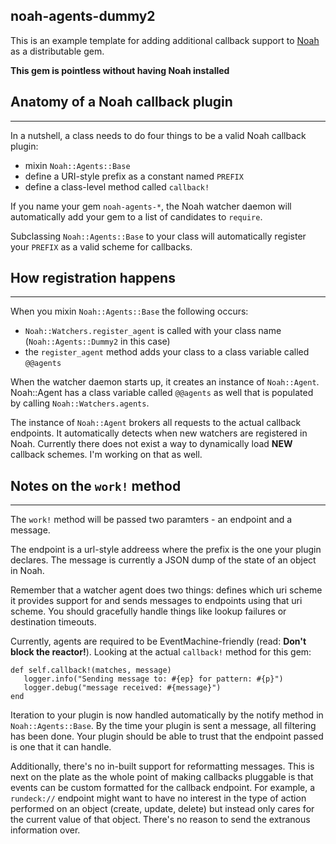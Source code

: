 noah-agents-dummy2
------------------
This is an example template for adding additional callback support to [Noah](https://github.com/lusis/Noah) as a distributable gem.

**This gem is pointless without having Noah installed**

## Anatomy of a Noah callback plugin
-------------------------------------
In a nutshell, a class needs to do four things to be a valid Noah callback plugin:

* mixin `Noah::Agents::Base`
* define a URI-style prefix as a constant named `PREFIX`
* define a class-level method called `callback!`

If you name your gem `noah-agents-*`, the Noah watcher daemon will automatically add your gem to a list of candidates to `require`.

Subclassing `Noah::Agents::Base` to your class will automatically register your `PREFIX` as a valid scheme for callbacks.

## How registration happens
----------------------------
When you mixin `Noah::Agents::Base` the following occurs:

* `Noah::Watchers.register_agent` is called with your class name (`Noah::Agents::Dummy2` in this case)
* the `register_agent` method adds your class to a class variable called `@@agents`

When the watcher daemon starts up, it creates an instance of  `Noah::Agent`. Noah::Agent has a class variable called `@@agents` as well that is populated by calling `Noah::Watchers.agents`.

The instance of `Noah::Agent` brokers all requests to the actual callback endpoints. It automatically detects when new watchers are registered in Noah. Currently there does not exist a way to dynamically load **NEW** callback schemes. I'm working on that as well.

## Notes on the `work!` method
-----------------------------------
The `work!` method will be passed two paramters - an endpoint and a message.

The endpoint is a url-style addreess where the prefix is the one your plugin declares.
The message is currently a JSON dump of the state of an object in Noah.

Remember that a watcher agent does two things: defines which uri scheme it provides support for and sends messages to endpoints using that uri scheme. You should gracefully handle things like lookup failures or destination timeouts.

Currently, agents are required to be EventMachine-friendly (read: **Don't block the reactor!**). Looking at the actual `callback!` method for this gem:

	def self.callback!(matches, message)
	   logger.info("Sending message to: #{ep} for pattern: #{p}")
	   logger.debug("message received: #{message}")
	end

Iteration to your plugin is now handled automatically by the notify method in `Noah::Agents::Base`. By the time your plugin is sent a message, all filtering has been done. Your plugin should be able to trust that the endpoint passed is one that it can handle.

Additionally, there's no in-built support for reformatting messages. This is next on the plate as the whole point of making callbacks pluggable is that events can be custom formatted for the callback endpoint. For example, a `rundeck://` endpoint might want to have no interest in the type of action performed on an object (create, update, delete) but instead only cares for the current value of that object. There's no reason to send the extranous information over.
